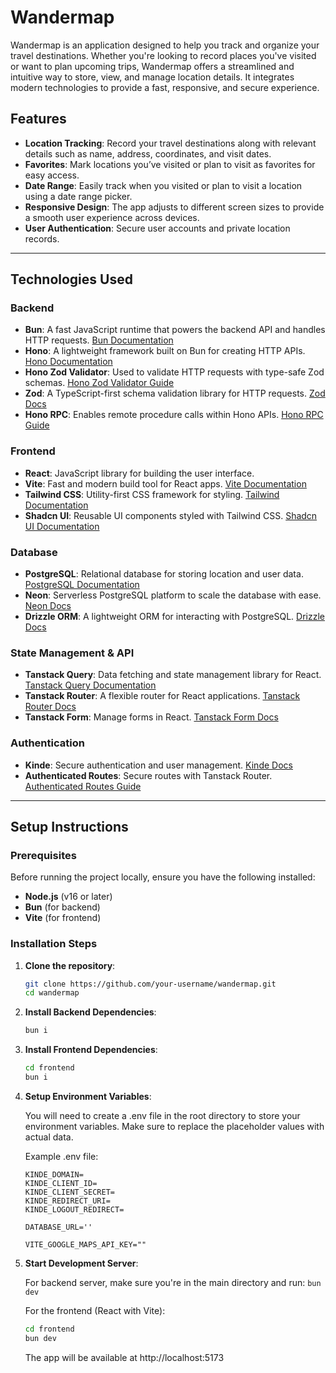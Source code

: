 # Wandermap

Wandermap is an application designed to help you track and organize your travel destinations. Whether you're looking to record places you've visited or want to plan upcoming trips, Wandermap offers a streamlined and intuitive way to store, view, and manage location details. It integrates modern technologies to provide a fast, responsive, and secure experience.

## Features

- **Location Tracking**: Record your travel destinations along with relevant details such as name, address, coordinates, and visit dates.
- **Favorites**: Mark locations you’ve visited or plan to visit as favorites for easy access.
- **Date Range**: Easily track when you visited or plan to visit a location using a date range picker.
- **Responsive Design**: The app adjusts to different screen sizes to provide a smooth user experience across devices.
- **User Authentication**: Secure user accounts and private location records.

---

## Technologies Used

### Backend

- **Bun**: A fast JavaScript runtime that powers the backend API and handles HTTP requests. [Bun Documentation](https://bun.sh/docs/api/http)
- **Hono**: A lightweight framework built on Bun for creating HTTP APIs. [Hono Documentation](https://hono.dev/docs/getting-started/bun)
- **Hono Zod Validator**: Used to validate HTTP requests with type-safe Zod schemas. [Hono Zod Validator Guide](https://hono.dev/docs/guides/validation)
- **Zod**: A TypeScript-first schema validation library for HTTP requests. [Zod Docs](https://zod.dev/)
- **Hono RPC**: Enables remote procedure calls within Hono APIs. [Hono RPC Guide](https://hono.dev/docs/guides/rpc)

### Frontend

- **React**: JavaScript library for building the user interface.
- **Vite**: Fast and modern build tool for React apps. [Vite Documentation](https://vite.dev/guide/)
- **Tailwind CSS**: Utility-first CSS framework for styling. [Tailwind Documentation](https://tailwindcss.com/docs/installation)
- **Shadcn UI**: Reusable UI components styled with Tailwind CSS. [Shadcn UI Documentation](https://ui.shadcn.com/docs/installation/vite)

### Database

- **PostgreSQL**: Relational database for storing location and user data. [PostgreSQL Documentation](https://www.postgresql.org/docs/current/datatype-numeric.html)
- **Neon**: Serverless PostgreSQL platform to scale the database with ease. [Neon Docs](https://neon.tech/)
- **Drizzle ORM**: A lightweight ORM for interacting with PostgreSQL. [Drizzle Docs](https://orm.drizzle.team/)

### State Management & API

- **Tanstack Query**: Data fetching and state management library for React. [Tanstack Query Documentation](https://tanstack.com/query/latest/docs/framework/react/quick-start)
- **Tanstack Router**: A flexible router for React applications. [Tanstack Router Docs](https://tanstack.com/router/latest)
- **Tanstack Form**: Manage forms in React. [Tanstack Form Docs](https://tanstack.com/form/latest)

### Authentication

- **Kinde**: Secure authentication and user management. [Kinde Docs](https://docs.kinde.com/)
- **Authenticated Routes**: Secure routes with Tanstack Router. [Authenticated Routes Guide](https://tanstack.com/router/latest/docs/framework/react/guide/authenticated-routes)

---

## Setup Instructions

### Prerequisites

Before running the project locally, ensure you have the following installed:

- **Node.js** (v16 or later)
- **Bun** (for backend)
- **Vite** (for frontend)

### Installation Steps

1. **Clone the repository**:

   ```bash
   git clone https://github.com/your-username/wandermap.git
   cd wandermap
   ```

2. **Install Backend Dependencies**:
   ```bash
   bun i
   ```
3. **Install Frontend Dependencies**:
   ```bash
   cd frontend
   bun i
   ```
4. **Setup Environment Variables**:

   You will need to create a .env file in the root directory to store your environment variables. Make sure to replace the placeholder values with actual data.

   Example .env file:

   ```
   KINDE_DOMAIN=
   KINDE_CLIENT_ID=
   KINDE_CLIENT_SECRET=
   KINDE_REDIRECT_URI=
   KINDE_LOGOUT_REDIRECT=

   DATABASE_URL=''

   VITE_GOOGLE_MAPS_API_KEY=""
   ```

5. **Start Development Server**:

   For backend server, make sure you're in the main directory and run:
   `bun dev`

   For the frontend (React with Vite):

   ```bash
   cd frontend
   bun dev
   ```

   The app will be available at http://localhost:5173
